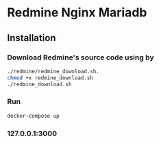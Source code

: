 # Redmine Nginx Mariadb

## Installation

### Download Redmine's source code using by
```bash
./redmine/redmine_download.sh.
chmod +x redmine_download.sh
./redmine_download.sh
```
### Run 
```bash
docker-compose up
```
### 127.0.0.1:3000
